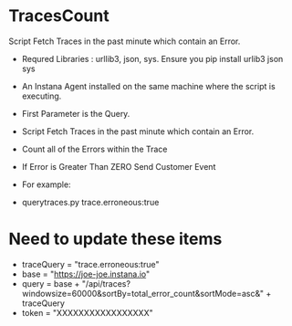 
# TracesCount

Script Fetch Traces in the past minute which contain an Error.

* Requred Libraries : urllib3, json, sys. Ensure you pip install urlib3 json sys
* An Instana Agent installed on the same machine where the script is executing.

* First Parameter is the Query.
* Script Fetch Traces in the past minute which contain an Error.
* Count all of the Errors within the Trace
* If Error is Greater Than ZERO Send Customer Event
* For example:
* querytraces.py trace.erroneous:true

# Need to update these items
* traceQuery = "trace.erroneous:true"
* base = "https://joe-joe.instana.io"
* query = base + "/api/traces?windowsize=60000&sortBy=total_error_count&sortMode=asc&" + traceQuery
* token = "XXXXXXXXXXXXXXXXX"
